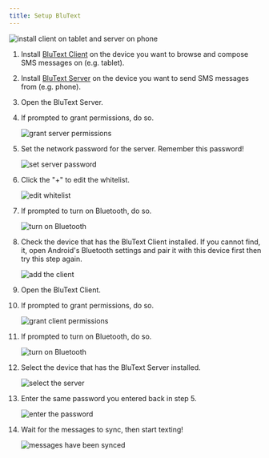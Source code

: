 ```yaml
---
title: Setup BluText
---
```

![install client on tablet and server on phone](http://i.imgur.com/pwxd0YI.jpg)
1. Install [BluText Client](https://play.google.com/store/apps/details?id=com.github.ericytsang.blutext.app.client) on the device you want to browse and compose SMS messages on (e.g. tablet).
2. Install [BluText Server](https://play.google.com/store/apps/details?id=com.github.ericytsang.blutext.app.server) on the device you want to send SMS messages from (e.g. phone).
3. Open the BluText Server.
4. If prompted to grant permissions, do so.

    ![grant server permissions](http://i.imgur.com/MRNjk5U.jpg)

5. Set the network password for the server. Remember this password!

    ![set server password](http://i.imgur.com/vN4IEii.jpg)

6. Click the "+" to edit the whitelist.

    ![edit whitelist](http://i.imgur.com/ot7Ax6b.jpg)

7. If prompted to turn on Bluetooth, do so.

    ![turn on Bluetooth](http://i.imgur.com/OClMpXg.jpg)

8. Check the device that has the BluText Client installed. If you cannot find, it, open Android's Bluetooth settings and pair it with this device first then try this step again.

    ![add the client](http://i.imgur.com/pax2yZC.jpg)

9. Open the BluText Client.
10. If prompted to grant permissions, do so.

    ![grant client permissions](http://i.imgur.com/csWqxVJ.jpg)

11. If prompted to turn on Bluetooth, do so.

    ![turn on Bluetooth](http://i.imgur.com/q4tNiH5.jpg)

12. Select the device that has the BluText Server installed.

    ![select the server](http://i.imgur.com/j09fTDi.jpg)

13. Enter the same password you entered back in step 5.

    ![enter the password](http://i.imgur.com/oYenC1V.jpg)

14. Wait for the messages to sync, then start texting!

    ![messages have been synced](http://i.imgur.com/GXOlY9f.jpg)
